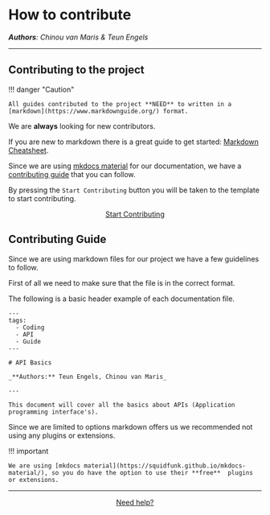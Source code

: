 # How to contribute

_**Authors**: Chinou van Maris & Teun Engels_

---

## Contributing to the project

!!! danger "Caution"

    All guides contributed to the project **NEED** to written in a [markdown](https://www.markdownguide.org/) format.

We are **always** looking for new contributors.

If you are new to markdown there is a great guide to get started: [Markdown Cheatsheet](https://www.markdownguide.org/cheatsheet/).

Since we are using [mkdocs material](https://squidfunk.github.io/mkdocs-material/) for our documentation, we have a [contributing guide](#contributing-guide) that you can follow.

By pressing the `Start Contributing` button you will be taken to the template to start contributing.

<p align="center">
<a class="md-button md-button--primary"  href="https://github.com/chinouvm/sandalenmetsokken-wiki/issues/new/choose">Start Contributing</a>
</p>

## Contributing Guide

Since we are using markdown files for our project we have a few guidelines to follow.

First of all we need to make sure that the file is in the correct format.

The following is a basic header example of each documentation file.

```
---
tags:
  - Coding
  - API
  - Guide
---

# API Basics

_**Authors:** Teun Engels, Chinou van Maris_

---

This document will cover all the basics about APIs (Application programming interface's).

```

Since we are limited to options markdown offers us we recommended not using any plugins or extensions.

!!! important

    We are using [mkdocs material](https://squidfunk.github.io/mkdocs-material/), so you do have the option to use their **free**  plugins or extensions.


---

<p align="center">
<a class="md-button md-button--primary"  href="https://github.com/chinouvm/sandalenmetsokken-wiki/issues/new">Need help?</a>
</p>